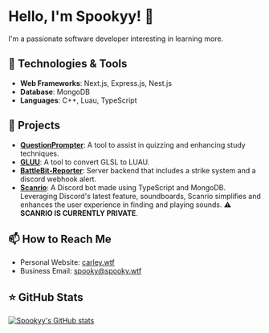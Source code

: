 # Hello, I'm Spookyy! 👋

I'm a passionate software developer interesting in learning more.

## 🔭 Technologies & Tools

- **Web Frameworks**: Next.js, Express.js, Nest.js
- **Database**: MongoDB
- **Languages**: C++, Luau, TypeScript

## 💼 Projects

- **[QuestionPrompter](https://github.com/Spookyy/QuestionPrompter)**: A tool to assist in quizzing and enhancing study techniques.
- **[GLUU](https://github.com/Spoookyyy/GLLU)**: A tool to convert GLSL to LUAU.
- **[BattleBit-Reporter](https://github.com/Spoookyyy/BattleBit-Reporting)**: Server backend that includes a strike system and a discord webhook alert.
- **[Scanrio](https://github.com/Spoookyyy/Scanrio)**: A Discord bot made using TypeScript and MongoDB. Leveraging Discord's latest feature, soundboards, Scanrio simplifies and enhances the user experience in finding and playing sounds. ⚠️ **SCANRIO IS CURRENTLY PRIVATE**.

## 📫 How to Reach Me

- Personal Website: [carley.wtf](https://carley.wtf)
- Business Email: spooky@spooky.wtf

## ⭐ GitHub Stats

[![Spookyy's GitHub stats](https://github-readme-stats.vercel.app/api?username=Spookyy&show_icons=true&theme=radical)](https://github.com/Spookyy)


